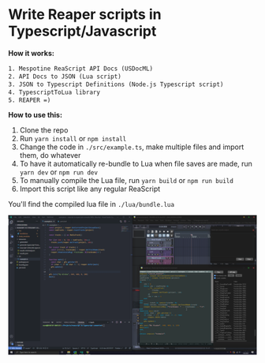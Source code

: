 # Write Reaper scripts in Typescript/Javascript

**How it works:**

```
1. Mespotine ReaScript API Docs (USDocML)
2. API Docs to JSON (Lua script)
3. JSON to Typescript Definitions (Node.js Typescript script)
4. TypescriptToLua library
5. REAPER =)
```

**How to use this:**

1. Clone the repo
2. Run `yarn install` or `npm install`
3. Change the code in `./src/example.ts`, make multiple files and import them, do whatever
4. To have it automatically re-bundle to Lua when file saves are made, run `yarn dev` or `npm run dev`
5. To manually compile the Lua file, run `yarn build` or `npm run build`
6. Import this script like any regular ReaScript
   
You'll find the compiled lua file in `./lua/bundle.lua`

![](./reaper-typescript-demo.gif)